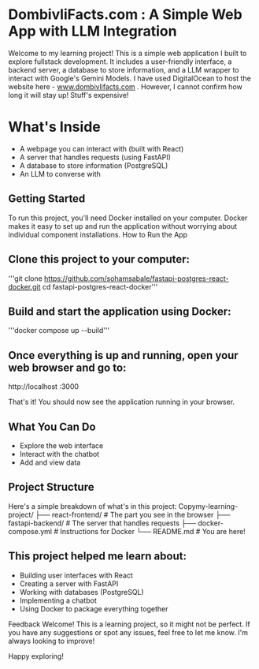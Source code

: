 # DombivliFacts.com : A Simple Web App with LLM Integration
Welcome to my learning project! This is a simple web application I built to explore fullstack development. It includes a user-friendly interface, a backend server, a database to store information, and a LLM wrapper to interact with Google's Gemini Models.
I have used DigitalOcean to host the website here - www.dombivlifacts.com . However, I cannot confirm how long it will stay up! Stuff's expensive! 

# What's Inside

- A webpage you can interact with (built with React)
- A server that handles requests (using FastAPI)
- A database to store information (PostgreSQL)
- An LLM to converse with 


## Getting Started
To run this project, you'll need Docker installed on your computer. Docker makes it easy to set up and run the application without worrying about individual component installations.
How to Run the App

## Clone this project to your computer:

'''git clone https://github.com/sohamsabale/fastapi-postgres-react-docker.git
cd fastapi-postgres-react-docker'''

## Build and start the application using Docker:
'''docker compose up --build'''

## Once everything is up and running, open your web browser and go to:
http://localhost :3000


That's it! You should now see the application running in your browser.

## What You Can Do
- Explore the web interface
- Interact with the chatbot
- Add and view data 

## Project Structure
Here's a simple breakdown of what's in this project:
Copymy-learning-project/
├── react-frontend/    # The part you see in the browser
├── fastapi-backend/   # The server that handles requests
├── docker-compose.yml # Instructions for Docker
└── README.md          # You are here!


## This project helped me learn about:

- Building user interfaces with React
- Creating a server with FastAPI
- Working with databases (PostgreSQL)
- Implementing a chatbot
- Using Docker to package everything together

Feedback Welcome!
This is a learning project, so it might not be perfect. If you have any suggestions or spot any issues, feel free to let me know. I'm always looking to improve!

Happy exploring!
